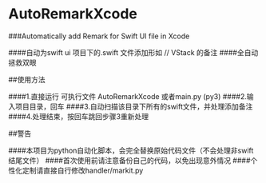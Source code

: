 # AutoRemarkXcode

###Automatically add Remark for Swift UI file in Xcode

####自动为swift ui 项目下的.swift 文件添加形如 // VStack 的备注
####全自动拯救双眼

##使用方法

####1.直接运行 可执行文件 AutoRemarkXcode 或者main.py (py3)
####2.输入项目目录，回车
####3.自动扫描该目录下所有的swift文件，并处理添加备注
####4.处理结束，按回车跳回步骤3重新处理

##警告

####本项目为python自动化脚本，会完全替换原始代码文件（不会处理非swift结尾文件）
####首次使用前请注意备份自己的代码，以免出现意外情况
####个性化定制请直接自行修改handler/markit.py